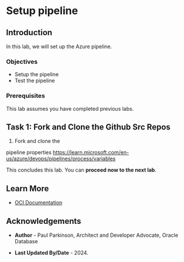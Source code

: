 # Setup pipeline

## Introduction

In this lab, we will set up the Azure pipeline.

### Objectives

* Setup the pipeline
* Test the pipeline

### Prerequisites

This lab assumes you have completed previous labs.

## Task 1: Fork and Clone the Github Src Repos

1. Fork and clone the

  pipeline properties https://learn.microsoft.com/en-us/azure/devops/pipelines/process/variables

This concludes this lab. You can **proceed now to the next lab**.

## Learn More

* [OCI Documentation](https://docs.oracle.com/en-us/iaas/Content/home.htm)

## Acknowledgements

* **Author** - Paul Parkinson, Architect and Developer Advocate, Oracle Database

* **Last Updated By/Date** - 2024.